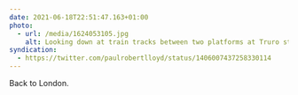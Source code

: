 ```yaml
---
date: 2021-06-18T22:51:47.163+01:00
photo:
  - url: /media/1624053105.jpg
    alt: Looking down at train tracks between two platforms at Truro station.
syndication:
  - https://twitter.com/paulrobertlloyd/status/1406007437258330114
---
```

Back to London.
